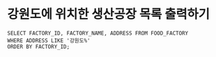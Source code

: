# 강원도에 위치한 생산공장 목록 출력하기

```mysql
SELECT FACTORY_ID, FACTORY_NAME, ADDRESS FROM FOOD_FACTORY
WHERE ADDRESS LIKE '강원도%'
ORDER BY FACTORY_ID;
```

